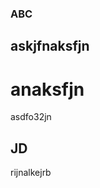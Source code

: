 ### ABC  ####  
askjfnaksfjn  
--------
anaksfjn
=================
asdfo32jn  
## JD ##
rijnalkejrb
